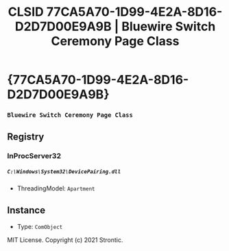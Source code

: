 ﻿---
title: "CLSID 77CA5A70-1D99-4E2A-8D16-D2D7D00E9A9B | Bluewire Switch Ceremony Page Class"
excerpt: What is COM-Object CLSID 77CA5A70-1D99-4E2A-8D16-D2D7D00E9A9B?
---

# {77CA5A70-1D99-4E2A-8D16-D2D7D00E9A9B}

### `Bluewire Switch Ceremony Page Class`

## Registry


### InProcServer32

##### `C:\Windows\System32\DevicePairing.dll`
* ThreadingModel: `Apartment`

## Instance

* Type: `ComObject`

MIT License. Copyright (c) 2021 Strontic.


